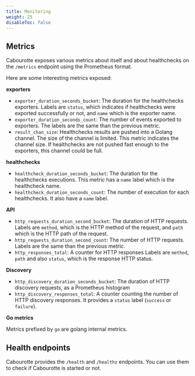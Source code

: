 ```yaml
---
title: Monitoring
weight: 25
disableToc: false
---
```


## Metrics

Cabourotte exposes various metrics about itself and about healthchecks on the `/metrics` endpoint using the Prometheus format.

Here are some interesting metrics exposed:

**exporters**

- `exporter_duration_seconds_bucket`: The duration for the healthchecks exporters. Labels are `status`, which indicates if healthchecks were exported successfully or not, and `name` which is the exporter name.
- `exporter_duration_seconds_count`: The number of events exported to exporters. The labels are the same than the previous metric.
- `result_chan_size`: Healthchecks results are pushed into a Golang channel. The size of the channel is limited. This metric indicates the channel size. If healthchecks are not pushed fast enough to the exporters, this channel could be full.

**healthchecks**

- `healthcheck_duration_seconds_bucket`: The duration for the healthchecks executions. This metric has a `name` label which is the healthcheck name.
- `healthcheck_duration_seconds_count`: The number of execution for each healthchecks. It also have a `name` label.

**API**

- `http_requests_duration_second_bucket`: The duration of HTTP requests. Labels are `method`, which is the HTTP method of the request, and `path` which is the HTTP path of the request.
- `http_requests_duration_second_count`: The number of HTTP requests. Labels are the same than the previous metric.
- `http_responses_total`: A counter for HTTP responses Labels are `method`, `path` and also `status`, which is the response HTTP status.

**Discovery**

- `http_discovery_duration_seconds_bucket`: The duration of HTTP discovery requests, as a Prometheus histogram
- `http_discovery_responses_total`: A counter counting the number of HTTP discovery responses. It provides a `status` label (`success` or `failure`).

**Go metrics**

Metrics prefixed by `go` are golang internal metrics.

## Health endpoints

Cabourotte provides the `/health` and `/healthz` endpoints. You can use them to check if Cabourotte is started or not.
